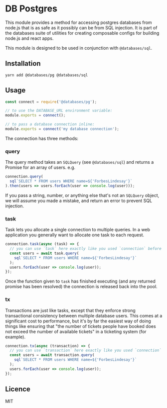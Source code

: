 # DB Postgres

This module provides a method for accessing postgres databases from node.js that is as safe as it possibly can be from SQL injection. It is part of the databases suite of utilities for creating composable configs for building node.js and react apps.

This module is designed to be used in conjunction with `@databases/sql`.

## Installation

```
yarn add @databases/pg @databases/sql
```

## Usage

```js
const connect = require('@databases/pg');

// to use the DATABASE_URL environment variable:
module.exports = connect();

// to pass a database connection inline:
module.exports = connect('my database connection');
```

The connection has three methods:

### query

The query method takes an `SQLQuery` (see `@databases/sql`) and returns a Promise for an array of users.  e.g.

```js
connection.query(
  sql`SELECT * FROM users WHERE name=${'ForbesLindesay'}`
).then(users => users.forEach(user => console.log(user)));
```

If you pass a string, number, or anything else that's not an `SQLQuery` object, we will assume you made a mistake, and return an error to prevent SQL injection.

### task

Task lets you allocate a single connection to multiple queries. In a web application you generally want to allocate one task to each request.

```js
connection.task(async (task) => {
  // you can use `task` here exactly like you used `connection` before
  const users = await task.query(
    sql`SELECT * FROM users WHERE name=${'ForbesLindesay'}`
  );
  users.forEach(user => console.log(user));
});
```

Once the function given to `task` has finished executing (and any returned promise has been resolved) the connection is released back into the pool.

### tx

Transactions are just like tasks, except that they enforce strong transactional consistency between multiple database users.  This comes at a significant cost to performance, but it's by far the easiest way of doing things like ensuring that "the number of tickets people have booked does not exceed the number of available tickets" in a ticketing system (for example).

```js
connection.tx(async (transaction) => {
  // you can use `transaction` here exactly like you used `connection` before
  const users = await transaction.query(
    sql`SELECT * FROM users WHERE name=${'ForbesLindesay'}`
  );
  users.forEach(user => console.log(user));
});
```

## Licence

MIT